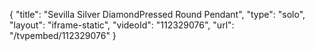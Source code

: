 {
    "title": "Sevilla Silver DiamondPressed Round Pendant",
    "type": "solo",
    "layout": "iframe-static",
    "videoId": "112329076",
    "url": "\/tvpembed\/112329076"
}